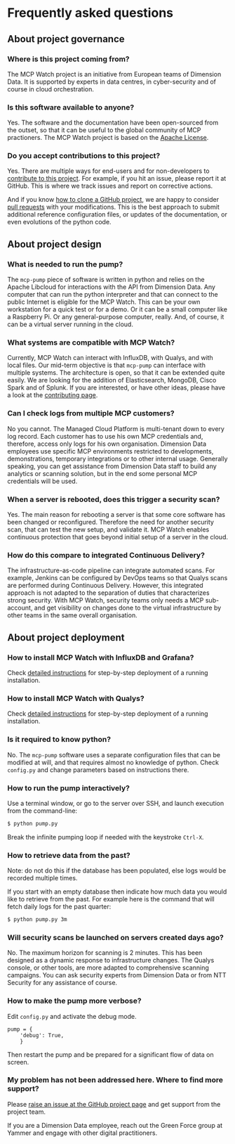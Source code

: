 # Frequently asked questions

## About project governance

### Where is this project coming from?

The MCP Watch project is an initiative from European teams of Dimension Data. It is supported by experts in data centres, in cyber-security and of course in cloud orchestration.

### Is this software available to anyone?

Yes. The software and the documentation have been open-sourced from the outset, so that it can be useful to the global community of MCP practioners. The MCP Watch project is based on the [Apache License](https://www.apache.org/licenses/LICENSE-2.0).

### Do you accept contributions to this project?

Yes. There are multiple ways for end-users and for non-developers to [contribute to this project](contributing.md). For example, if you hit an issue, please report it at GitHub. This is where we track issues and report on corrective actions.

And if you know [how to clone a GitHub project](https://help.github.com/articles/cloning-a-repository/), we are happy to consider [pull requests](https://help.github.com/articles/about-pull-requests/) with your modifications. This is the best approach to submit additional reference configuration files, or updates of the documentation, or even evolutions of the python code.

## About project design

### What is needed to run the pump?

The `mcp-pump` piece of software is written in python and relies on the Apache Libcloud for interactions with the API from Dimension Data. Any computer that can run the python interpreter and that can connect to the public Internet is eligible for the MCP Watch. This can be your own workstation for a quick test or for a demo. Or it can be a small computer like a Raspberry Pi. Or any general-purpose computer, really. And, of course, it can be a virtual server running in the cloud.

### What systems are compatible with MCP Watch?

Currently, MCP Watch can interact with InfluxDB, with Qualys, and with local files. Our mid-term objective is that `mcp-pump` can interface with multiple systems. The architecture is open, so that it can be extended quite easily. We are looking for the addition of Elasticsearch, MongoDB, Cisco Spark and of Splunk. If you are interested, or have other ideas, please have a look at the [contributing page](contributing.md).

### Can I check logs from multiple MCP customers?

No you cannot. The Managed Cloud Platform is multi-tenant down to every log record. Each customer has to use his own MCP credentials and, therefore, access only logs for his own organisation. Dimension Data employees use specific MCP environments restricted to developments, demonstrations, temporary integrations or to other internal usage. Generally speaking, you can get assistance from Dimension Data staff to build any analytics or scanning solution, but in the end some personal MCP credentials will be used.

### When a server is rebooted, does this trigger a security scan?

Yes. The main reason for rebooting a server is that some core software has been changed or reconfigured. Therefore the need for another security scan, that can test the new setup, and validate it. MCP Watch enables continuous protection that goes beyond initial setup of a server in the cloud.

### How do this compare to integrated Continuous Delivery?

The infrastructure-as-code pipeline can integrate automated scans. For example, Jenkins can be configured by DevOps teams so that Qualys scans are performed during Continuous Delivery. However, this integrated approach is not adapted to the separation of duties that characterizes strong security. With MCP Watch, security teams only needs a MCP sub-account, and get visibility on changes done to the virtual infrastructure by other teams in the same overall organisation.

## About project deployment

### How to install MCP Watch with InfluxDB and Grafana?

Check [detailed instructions](setup-influxdb-grafana.md) for step-by-step deployment of a running installation.

### How to install MCP Watch with Qualys?

Check [detailed instructions](setup-qualys.md) for step-by-step deployment of a running installation.

### Is it required to know python?

No. The `mcp-pump` software uses a separate configuration files that can be modified at will, and that requires almost
no knowledge of python. Check `config.py` and change parameters based on instructions there.

### How to run the pump interactively?

Use a terminal window, or go to the server over SSH, and launch execution from the command-line:

```bash
$ python pump.py
```

Break the infinite pumping loop if needed with the keystroke `Ctrl-X`.

### How to retrieve data from the past?

Note: do not do this if the database has been populated, else logs would be recorded multiple times.

If you start with an empty database then indicate how much data you would like to retrieve from the past.
For example here is the command that will fetch daily logs for the past quarter:

```bash
$ python pump.py 3m
```

### Will security scans be launched on servers created days ago?

No. The maximum horizon for scanning is 2 minutes. This has been designed as a dynamic response to infrastructure changes. The Qualys console, or other tools, are more adapted to comprehensive scanning campaigns. You can ask security experts from Dimension Data or from NTT Security for any assistance of course.

### How to make the pump more verbose?

Edit `config.py` and activate the debug mode.

```
pump = {
    'debug': True,
    }
```

Then restart the pump and be prepared for a significant flow of data on screen.

### My problem has not been addressed here. Where to find more support?

Please [raise an issue at the GitHub project page](https://github.com/bernard357/mcp-pump/issues) and get support from the project team.

If you are a Dimension Data employee, reach out the Green Force group at Yammer and engage with
other digital practitioners.


